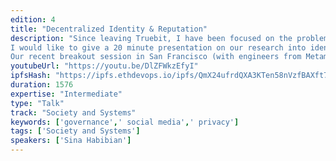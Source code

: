 ```yaml
---
edition: 4
title: "Decentralized Identity & Reputation"
description: "Since leaving Truebit, I have been focused on the problem of decentralized identity and reputation. This is an important missing primitive that enables some of the most exciting blockchain use-cases: governance (e.g. quadratic voting), airdrops, unsecured unchain lending, and security tokens. Reputation enables protocols to utilize iterated games instead of one-off games; and identity enables much better UX for usage of dapps.
I would like to give a 20 minute presentation on our research into identity and reputation. I will begin by demonstrating the importance of reputation in the pseudonymous decentralized context, present the possible architectures under consideration (1) based on trust graphs and PageRank, 2) based on social collateral, and 3) based on attestations made by anchors, and finally discuss open problems in order to engage the attendees on this topic going forward.
Our recent breakout session in San Francisco (with engineers from Metamask, Dharma, Protocol Labs, and Google Brain) demonstrates some of our latest thinking on this topic! – https://twitter.com/sinahab/status/1027639769910525952"
youtubeUrl: "https://youtu.be/DlZFWkzEfyI"
ipfsHash: "https://ipfs.ethdevops.io/ipfs/QmX24ufrdQXA3KTen58nVzfBAXft7YXZ7Nu9Sbe3RCBJnF?filename=Decentralized_Identity_Reputation_by_Sina_Habibian_Devcon4-DlZFWkzEfyI.mp4"
duration: 1576
expertise: "Intermediate"
type: "Talk"
track: "Society and Systems"
keywords: ['governance',' social media',' privacy']
tags: ['Society and Systems']
speakers: ['Sina Habibian']
---
```

